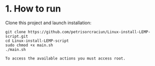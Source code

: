 # 1. How to run

Clone this project and launch installation:

```
git clone https://github.com/petrisorcraciun/Linux-install-LEMP-script.git
cd Linux-install-LEMP-script
sudo chmod +x main.sh
./main.sh

To access the available actions you must access root.
